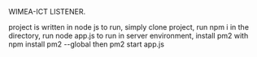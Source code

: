 WIMEA-ICT LISTENER.

project is written in node js
to run, simply clone project, 
run npm i in the directory,
run node app.js
to run in server environment, 
install pm2 with npm install pm2 --global
then pm2 start app.js